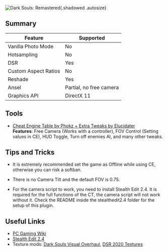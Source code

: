 ![Dark Souls: Remastered](Images\dark_souls_remastered.png "Shot by Rike"){.shadowed .autosize}

## Summary

Feature | Supported
--|--
Vanilla Photo Mode | No
Hotsampling | No
DSR | Yes
Custom Aspect Ratios | No
Reshade | Yes 
Ansel | Partial, no free camera
Graphics API | DirectX 11
 
## Tools

* [Cheat Engine Table by Phokz + Extra Tweaks by Elucidater](..\CheatTables\dark_souls_remastered_table_by_Phokz+Extra_Tweaks_v28~12.24.18.CT)  
**Features**: Free Camera (Works with a controller), FOV Control (Setting values in CE), HUD Toggle, Turn off enemies AI, and many other tweaks.



## Tips and Tricks

* It is extremely recommended set the game as Offline while using CE, otherwise you can risk a softban.

* There is no Camera Tilt and the default FOV is 0.75.

* For the camera script to work, you need to install Stealth Edit 2.4. It is required for the full functions of the CT, the camera script will not work without it. Check the README inside the stealthedit2.4 folder for the setup of this plugin.

## Useful Links

* [PC Gaming Wiki](https://pcgamingwiki.com/wiki/Dark_Souls_Remastered)
* [Stealth Edit 2.4](https://fearlessrevolution.com/viewtopic.php?t=8422)
* Texture mods: [Dark Souls Visual Overhaul](https://www.nexusmods.com/darksoulsremastered/mods/91), [DSR 2020 Textures](https://www.nexusmods.com/darksoulsremastered/mods/220)